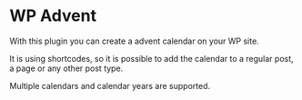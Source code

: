 # WP Advent

With this plugin you can create a advent calendar on your WP site.

It is using shortcodes, so it is possible to add the calendar to a regular post, a page or any other post type.

Multiple calendars and calendar years are supported.